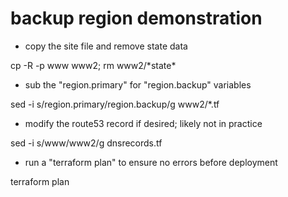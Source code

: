 # backup region demonstration
- copy the site file and remove state data

cp -R -p www www2; rm www2/\*state\*

- sub the "region.primary" for "region.backup" variables

sed -i s/region.primary/region.backup/g www2/*.tf

- modify the route53 record if desired; likely not in practice

sed -i s/www/www2/g dnsrecords.tf

- run a "terraform plan" to ensure no errors before deployment

terraform plan
